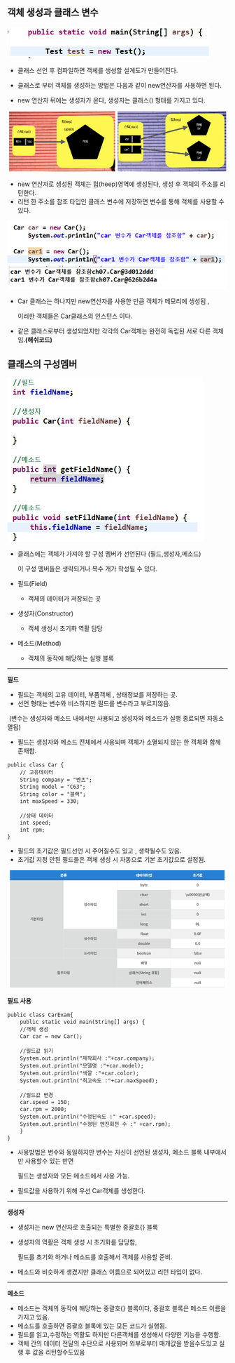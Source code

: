## 객체 생성과 클래스 변수

![생성](https://github.com/yhs0429/JavaStudy/blob/master/img/%EA%B0%9D%EC%B2%B4%EC%83%9D%EC%84%B1.png)

- 클래스 선언 후 컴파일하면 객체를 생성할 설계도가 만들어진다.

- 클래스로 부터 객체를 생성하는 방법은 다음과 같이 new연산자를 사용하면 된다.
- new 연산자 뒤에는 생성자가 온다, 생성자는 클래스() 형태를 가지고 있다.

![힙영역](https://github.com/yhs0429/JavaStudy/blob/master/img/%ED%9E%99%EC%98%81%EC%97%AD.png)

- new 연산자로 생성된 객체는 힙(heep)영역에 생성된다, 생성 후 객체의 주소를 리턴한다.
- 리턴 한 주소를 참조 타입인 클래스 변수에 저장하면 변수를 통해 객체를 사용할 수 있다.

![변수객체](https://github.com/yhs0429/JavaStudy/blob/master/img/%EB%B3%80%EC%88%98%EA%B0%9D%EC%B2%B4%EC%83%9D%EC%84%B1.png)

- Car 클래스는 하나지만 new연산자를 사용한 만큼 객체가 메모리에 생성됨 ,

  이러한 객체들은 Car클래스의 인스턴스 이다.

- 같은 클래스로부터 생성되었지만 각각의 Car객체는 완전히 독립된 서로 다른 객체임.**(해쉬코드)**



## 클래스의 구성멤버

![구성멤버](https://github.com/yhs0429/JavaStudy/blob/master/img/%EA%B5%AC%EC%84%B1%EB%A9%A4%EB%B2%84.png)

- 클래스에는 객체가 가져야 할 구성 멤버가 선언된다 (필드,생성자,메소드) 

  이 구성 멤버들은 생략되거나 복수 개가 작성될 수 있다.

- 필드(Field)

  - 객체의 데이터가 저장되는 곳

- 생성자(Constructor)
  - 객체 생성시 초기화 역활 담당
- 메소드(Method)
  - 객체의 동작에 해당하는 실행 블록

---

**필드**

- 필드는 객체의 고유 데이터, 부품객체 , 상태정보를 저장하는 곳.
- 선언 형태는 변수와 비스하지만 필드를 변수라고 부르지않음.

​		(변수는 생성자와 메소드 내에서만 사용되고 생성자와 메소드가 실행 종료되면 자동소멸됨)

- 필드는 생성자와 메소드 전체에서 사용되며 객체가 소멸되지 않는 한 객체와 함께 존재함.

```
public class Car {
	// 고유데이터
	String company = "벤츠";
	String model = "C63";
	String color = "블랙";
	int maxSpeed = 330;
	
	//상태 데이터
	int speed;
	int rpm;
}
```

- 필드의 초기값은 필드선언 시 주어질수도 있고 , 생략될수도 있음.
- 초기값 지정 안된 필드들은 객체 생성 시 자동으로 기본 초기값으로 설정됨.

![초기값](https://github.com/yhs0429/JavaStudy/blob/master/img/%ED%95%84%EB%93%9C%20%EC%B4%88%EA%B8%B0%EA%B0%92.png)



**필드 사용**

```
public class CarExam{
	public static void main(String[] args) {
	//객체 생성
	Car car = new Car();
	
	//필드값 읽기
	System.out.println("제작회사 :"+car.company);
	System.out.println("모델명 :"+car.model);
	System.out.println("색깔 :"+car.color);
	System.out.println("최고속도 :"+car.maxSpeed);
	
	//필드값 변경
	car.speed = 150;
	car.rpm = 2000;
	System.out.println("수정된속도 :" +car.speed);
	System.out.println("수정된 엔진회전 수 :" +car.rpm);
	}
}
```

- 사용방법은 변수와 동일하지만 변수는 자신이 선언된 생성자, 메소드 블록 내부에서만 사용할수 있는 반면

  필드는 생성자와 모든 메소드에서 사용 가능.

- 필드값을 사용하기 위해 우선 Car객체를 생성한다.

---

**생성자**

- 생성자는 new 연산자로 호출되는 특별한 중괄호{} 블록

- 생성자의 역활은 객체 생성 시 초기화를 담당함,

  필드를 초기화 하거나 메소드를 호출해서 객체를 사용할 준비.

- 메소드와 비슷하게 생겼지만 클래스 이름으로 되어있고 리턴 타입이 없다.

---

**메소드**

- 메소드는 객체의 동작에 해당하는 중괄호{} 블록이다, 중괄호 블록은 메소드 이름을 가지고 있음.
- 메소드를 호출하면 중괄호 블록에 있는 모든 코드가 실행됨.
- 필드를 읽고,수정하는 역활도 하지만 다른객체를 생성해서 다양한 기능을 수행함.
- 객체 간의 데이터 전달의 수단으로 사용되며 외부로부터 매개값을 받을수도있고 실행 후 값을 리턴할수도있음
